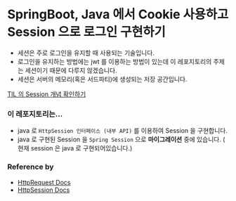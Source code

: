 # SpringBoot, Java 에서 Cookie 사용하고 Session 으로 로그인 구현하기

- 세션은 주로 로그인을 유지할 때 사용되는 기술입니다.
- 로그인을 유지하는 방법에는 jwt 를 이용하는 방법이 있는데 이 레포지토리의 주제는 세션이기 때문에 다루지 않겠습니다.
- 세션은 서버의 메모리(혹은 서드파티)에 생성되는 저장 공간입니다.

[TIL 의 Session 개념 확인하기](https://github.com/KyungJunNoh/TIL/blob/main/Backend/Certification/Session.md)


### 이 레포지토리는...
- java 로 `HttpSession 인터페이스 (내부 API)` 를 이용하여 Session 을 구현합니다.
- java 로 구현된 Session 을 `Spring Session` 으로 **마이그레이션** 중에 있습니다. ( 현재 session 은 java 로 구현되어있습니다.)


### Reference by
- [HttpRequest Docs](https://docs.oracle.com/en/java/javase/11/docs/api/java.net.http/java/net/http/HttpRequest.html)
- [HttpSession Docs](https://docs.oracle.com/javaee/7/api/javax/servlet/http/HttpSession.html)